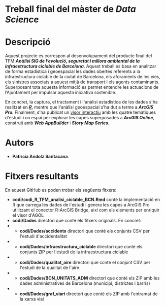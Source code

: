 # Treball final del màster de _Data Science_

#  Descripció
Aquest projecte es correspon al desenvolupament del producte final del TFM _**Anàlisi SIG de l’evolució, seguretat i millora ambiental de la infraestructura ciclable de Barcelona**_. Aquest treball es basa en analitzar de forma estadística i geoespacial les dades obertes referents a la infraestructura ciclable de la ciutat de Barcelona, els aforaments de les vies, els sinistres associats a aquest mitjà de transport i els agents contaminants. Superposant tota aquesta informació es permet entendre les actuacions de l’Ajuntament per impulsar aquesta iniciativa sostenible.

En concret, la captura, el tractament i l'anàlisi estadística de les dades s'ha realitzat en ***[R](https://patriciaandolz.github.io/tfm/)***, mentre que l'anàlisi geoespacial s'ha dut a terme a ***ArcGIS Pro***. Finalment, s'ha publicat un [visor interactiu](https://patriciaandolz.maps.arcgis.com/apps/MapSeries/index.html?appid=d3808fb4190b40939b9d3bfea61f7f7b) amb les quatre temàtiques d'estudi i un espai per explorar les capes superposades a ***ArcGIS Online***, construit amb ***Web AppBuilder*** i ***Story Map Series***.

# Autors
* **Patricia Andolz Santacana**.

# Fitxers resultants
En aquest GitHub es poden trobar els següents fitxers:
*  **codi/codi_R_TFM_analisi_ciclable_BCN.Rmd** conté la implementació en R que carrega les dades de l'estudi i genera les capes a ArcGIS Pro utilitzant el conector R-ArcGIS Bridge, així com els elements per enriquir el visor d'AGOL
*  **codi/Dades** directori que conté els fitxers originals. En concret:
*  *  **codi/Dades/accidents** directori que conté els conjunts CSV per l'estudi d'accidentalitat
*  *  **codi/Dades/infraestructura_ciclable** directori que conté els conjunts ZIP per l'estudi de la infraestructura ciclable
*  *  **codi/Dades/qualitat_aire** directori que conté el conjunt CSV per l'estudi de la qualitat de l'aire
*  *  **codi/Dades/BCN_UNITATS_ADM** directori que conté els ZIP amb les dades administratives de Barcelona (municipi, districtes i barris)
*  *  **codi/Dades/graf_viari** directori que conté els ZIP amb l'entramat de la xarxa vial
